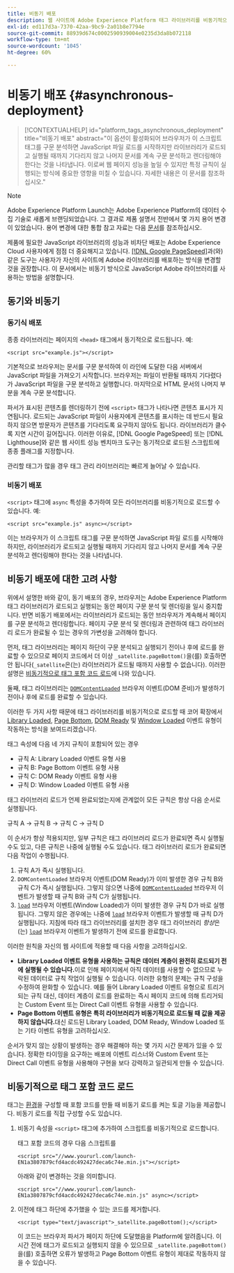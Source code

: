 ```yaml
---
title: 비동기 배포
description: 웹 사이트에 Adobe Experience Platform 태그 라이브러리를 비동기적으로 배포하는 방법을 알아봅니다.
exl-id: ed117d3a-7370-42aa-9bc9-2a01b8e7794e
source-git-commit: 88939d674c0002590939004e0235d3da8b072118
workflow-type: tm+mt
source-wordcount: '1045'
ht-degree: 60%

---
```


# 비동기 배포 {#asynchronous-deployment}

>[!CONTEXTUALHELP]
>id="platform_tags_asynchronous_deployment"
>title="비동기 배포"
>abstract="이 옵션이 활성화되어 브라우저가 이 스크립트 태그를 구문 분석하면 JavaScript 파일 로드를 시작하지만 라이브러리가 로드되고 실행될 때까지 기다리지 않고 나머지 문서를 계속 구문 분석하고 렌더링해야 한다는 것을 나타냅니다. 이로써 웹 페이지 성능을 높일 수 있지만 특정 규칙이 실행되는 방식에 중요한 영향을 미칠 수 있습니다. 자세한 내용은 이 문서를 참조하십시오."

>[!NOTE]
>
>Adobe Experience Platform Launch는 Adobe Experience Platform의 데이터 수집 기술로 새롭게 브랜딩되었습니다. 그 결과로 제품 설명서 전반에서 몇 가지 용어 변경이 있었습니다. 용어 변경에 대한 통합 참고 자료는 다음 [문서](../../term-updates.md)를 참조하십시오.

제품에 필요한 JavaScript 라이브러리의 성능과 비차단 배포는 Adobe Experience Cloud 사용자에게 점점 더 중요해지고 있습니다. [[!DNL Google PageSpeed]](https://developers.google.com/speed/pagespeed/insights/)과(와) 같은 도구는 사용자가 자신의 사이트에 Adobe 라이브러리를 배포하는 방식을 변경할 것을 권장합니다. 이 문서에서는 비동기 방식으로 JavaScript Adobe 라이브러리를 사용하는 방법을 설명합니다.

## 동기와 비동기

### 동기식 배포

종종 라이브러리는 페이지의 `<head>` 태그에서 동기적으로 로드됩니다. 예:

```markup
<script src="example.js"></script>
```

기본적으로 브라우저는 문서를 구문 분석하여 이 라인에 도달한 다음 서버에서 JavaScript 파일을 가져오기 시작합니다. 브라우저는 파일이 반환될 때까지 기다렸다가 JavaScript 파일을 구문 분석하고 실행합니다. 마지막으로 HTML 문서의 나머지 부분을 계속 구문 분석합니다.

파서가 표시된 콘텐츠를 렌더링하기 전에 `<script>` 태그가 나타나면 콘텐츠 표시가 지연됩니다. 로드되는 JavaScript 파일이 사용자에게 콘텐츠를 표시하는 데 반드시 필요하지 않으면 방문자가 콘텐츠를 기다리도록 요구하지 않아도 됩니다. 라이브러리가 클수록 지연 시간이 길어집니다. 이러한 이유로, [!DNL Google PageSpeed] 또는 [!DNL Lighthouse]와 같은 웹 사이트 성능 벤치마크 도구는 동기적으로 로드된 스크립트에 종종 플래그를 지정합니다.

관리할 태그가 많을 경우 태그 관리 라이브러리는 빠르게 늘어날 수 있습니다.

### 비동기 배포

`<script>` 태그에 `async` 특성을 추가하여 모든 라이브러리를 비동기적으로 로드할 수 있습니다. 예:

```markup
<script src="example.js" async></script>
```

이는 브라우저가 이 스크립트 태그를 구문 분석하면 JavaScript 파일 로드를 시작해야 하지만, 라이브러리가 로드되고 실행될 때까지 기다리지 않고 나머지 문서를 계속 구문 분석하고 렌더링해야 한다는 것을 나타냅니다.

## 비동기 배포에 대한 고려 사항

위에서 설명한 바와 같이, 동기 배포의 경우, 브라우저는 Adobe Experience Platform 태그 라이브러리가 로드되고 실행되는 동안 페이지 구문 분석 및 렌더링을 일시 중지합니다. 반면 비동기 배포에서는 라이브러리가 로드되는 동안 브라우저가 계속해서 페이지를 구문 분석하고 렌더링합니다. 페이지 구문 분석 및 렌더링과 관련하여 태그 라이브러리 로드가 완료될 수 있는 경우의 가변성을 고려해야 합니다.

먼저, 태그 라이브러리는 페이지 하단이 구문 분석되고 실행되기 전이나 후에 로드를 완료할 수 있으므로 페이지 코드에서 더 이상 `_satellite.pageBottom()`을(를) 호출하면 안 됩니다(`_satellite`은(는) 라이브러리가 로드될 때까지 사용할 수 없습니다). 이러한 설명은 [비동기적으로 태그 포함 코드 로드](#loading-the-tags-embed-code-asynchronously)에 나와 있습니다.

둘째, 태그 라이브러리는 [`DOMContentLoaded`](https://developer.mozilla.org/ko-KR/docs/Web/Events/DOMContentLoaded) 브라우저 이벤트(DOM 준비)가 발생하기 전이나 후에 로드를 완료할 수 있습니다.

이러한 두 가지 사항 때문에 태그 라이브러리를 비동기적으로 로드할 때 코어 확장에서 [Library Loaded](../../extensions/client/core/overview.md#library-loaded-page-top), [Page Bottom](../../extensions/client/core/overview.md#page-bottom), [DOM Ready](../../extensions/client/core/overview.md#page-bottom) 및 [Window Loaded](../../extensions/client/core/overview.md#window-loaded) 이벤트 유형이 작동하는 방식을 보여드리겠습니다.

태그 속성에 다음 네 가지 규칙이 포함되어 있는 경우

* 규칙 A: Library Loaded 이벤트 유형 사용
* 규칙 B: Page Bottom 이벤트 유형 사용
* 규칙 C: DOM Ready 이벤트 유형 사용
* 규칙 D: Window Loaded 이벤트 유형 사용

태그 라이브러리 로드가 언제 완료되었는지에 관계없이 모든 규칙은 항상 다음 순서로 실행됩니다.

규칙 A → 규칙 B → 규칙 C → 규칙 D

이 순서가 항상 적용되지만, 일부 규칙은 태그 라이브러리 로드가 완료되면 즉시 실행될 수도 있고, 다른 규칙은 나중에 실행될 수도 있습니다. 태그 라이브러리 로드가 완료되면 다음 작업이 수행됩니다.

1. 규칙 A가 즉시 실행됩니다.
1. `DOMContentLoaded` 브라우저 이벤트(DOM Ready)가 이미 발생한 경우 규칙 B와 규칙 C가 즉시 실행됩니다. 그렇지 않으면 나중에 [`DOMContentLoaded`](https://developer.mozilla.org/ko-KR/docs/Web/Events/DOMContentLoaded) 브라우저 이벤트가 발생할 때 규칙 B와 규칙 C가 실행됩니다.
1. [`load`](https://developer.mozilla.org/ko-KR/docs/Web/Events/load) 브라우저 이벤트(Window Loaded)가 이미 발생한 경우 규칙 D가 바로 실행됩니다. 그렇지 않은 경우에는 나중에 [`load`](https://developer.mozilla.org/ko-KR/docs/Web/Events/load) 브라우저 이벤트가 발생할 때 규칙 D가 실행됩니다. 지침에 따라 태그 라이브러리를 설치한 경우 태그 라이브러리 *항상*&#x200B;은(는) [`load`](https://developer.mozilla.org/ko-KR/docs/Web/Events/load) 브라우저 이벤트가 발생하기 전에 로드를 완료합니다.

이러한 원칙을 자신의 웹 사이트에 적용할 때 다음 사항을 고려하십시오.

* **Library Loaded 이벤트 유형을 사용하는 규칙은 데이터 계층이 완전히 로드되기 전에 실행될 수 있습니다.**&#x200B;이로 인해 페이지에서 아직 데이터를 사용할 수 없으므로 누락된 데이터로 규칙 작업이 실행될 수 있습니다. 이러한 유형의 문제는 규칙 구성을 수정하여 완화할 수 있습니다. 예를 들어 Library Loaded 이벤트 유형으로 트리거되는 규칙 대신, 데이터 계층이 로드를 완료하는 즉시 페이지 코드에 의해 트리거되는 Custom Event 또는 Direct Call 이벤트 유형을 사용할 수 있습니다.
* **Page Bottom 이벤트 유형은 특히 라이브러리가 비동기적으로 로드될 때 값을 제공하지 않습니다.**&#x200B;대신 로드된 Library Loaded, DOM Ready, Window Loaded 또는 기타 이벤트 유형을 고려하십시오.

순서가 맞지 않는 상황이 발생하는 경우 해결해야 하는 몇 가지 시간 문제가 있을 수 있습니다. 정확한 타이밍을 요구하는 배포에 이벤트 리스너와 Custom Event 또는 Direct Call 이벤트 유형을 사용해야 구현을 보다 강력하고 일관되게 만들 수 있습니다.

## 비동기적으로 태그 포함 코드 로드

태그는 [환경](../publishing/environments.md)을 구성할 때 포함 코드를 만들 때 비동기 로드를 켜는 토글 기능을 제공합니다. 비동기 로드를 직접 구성할 수도 있습니다.

1. 비동기 속성을 `<script>` 태그에 추가하여 스크립트를 비동기적으로 로드합니다.

   태그 포함 코드의 경우 다음 스크립트를

   ```markup
   <script src="//www.yoururl.com/launch-EN1a3807879cfd4acdc492427deca6c74e.min.js"></script>
   ```

   아래와 같이 변경하는 것을 의미합니다.

   ```markup
   <script src="//www.yoururl.com/launch-EN1a3807879cfd4acdc492427deca6c74e.min.js" async></script>
   ```

1. 이전에 태그 하단에 추가했을 수 있는 코드를 제거합니다.

   ```markup
   <script type="text/javascript">_satellite.pageBottom();</script>
   ```

   이 코드는 브라우저 파서가 페이지 하단에 도달했음을 Platform에 알려줍니다. 이 시간 전에 태그가 로드되고 실행되지 않을 수 있으므로 `_satellite.pageBottom()`을(를) 호출하면 오류가 발생하고 Page Bottom 이벤트 유형이 제대로 작동하지 않을 수 있습니다.
